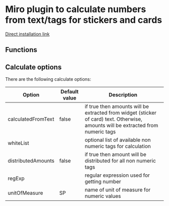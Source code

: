 # Miro plugin to calculate numbers from text/tags for stickers and cards 

<a href="https://miro.com/oauth/authorize/?response_type=token&client_id=3074457352197060904&redirect_uri=https://miro.com">Direct installation link</a>

## Functions

## Calculate options



There are the following calculate options:

| Option             | Default value | Description |
|--------------------|---------------|-------------|
| calculatedFromText | false         | if true then amounts will be extracted from widget (sticker of card) text. Otherwise, amounts will be extracted from numeric tags |
| whiteList          |               | optional list of available non numeric tags for calculation |
| distributedAmounts | false         | if true then amount will be distributed for all non numeric tags |
| regExp             |               | regular expression used for getting number |
| unitOfMeasure      | SP            | name of unit of measure for numeric values |
